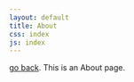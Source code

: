 ```yaml
---
layout: default
title: About
css: index
js: index
---
```



[go back](index.md). This is an About page.

